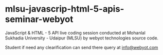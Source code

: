 # mlsu-javascrip-html-5-apis-seminar-webyot
JavaScript &amp; HTML - 5 API live coding session conducted at Mohanlal Sukhadia University - Udaipur (MLSU) by webyot technologies source code.

Student if need any clearification can send there query at info@webyot.com

